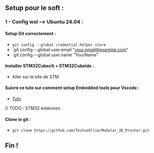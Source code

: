 ## Setup pour le soft :

### 1 - Config wsl --> Ubuntu 24.04 :

#### Setup Git correctement :

- `git config --global credential.helper store`
- `git config --global user.email "your.email@example.com"
- `git config --global user.name "YourName"

#### Installer STM32Cubeclt + STM32Cubeide :

- Aller sur le site de STM

#### Suivre ce tuto sur comment setup Embedded tools pour Vscode :

- [Tuto](https://devblogs.microsoft.com/cppblog/importing-st-projects-into-visual-studio-code/)

// TODO : STM32 extension

#### Clone le git :

- `git clone https://github.com/TechieOllie/Modular_3D_Printer.git`

## Fin !


